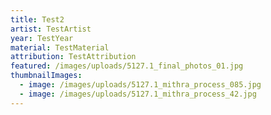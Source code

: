 ```yaml
---
title: Test2
artist: TestArtist
year: TestYear
material: TestMaterial
attribution: TestAttribution
featured: /images/uploads/5127.1_final_photos_01.jpg
thumbnailImages:
  - image: /images/uploads/5127.1_mithra_process_085.jpg
  - image: /images/uploads/5127.1_mithra_process_42.jpg
---
```

